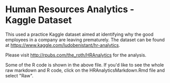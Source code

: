 # Human Resources Analytics - Kaggle Dataset
This used a practice Kaggle dataset aimed at identifying why the good employees in a company are leaving prematurely. The dataset can be found at https://www.kaggle.com/ludobenistant/hr-analytics.

Please visit http://rpubs.com/the_roth/HRAnalytics for the analysis.

Some of the R code is shown in the above file. If you'd like to see the whole raw markdown and R code, click on the HRAnalyticsMarkdown.Rmd file and select "Raw".
